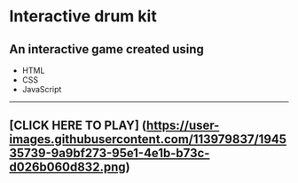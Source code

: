 # Interactive drum kit

## An interactive game created using

- HTML
- CSS
- JavaScript

---

[CLICK HERE TO PLAY] (https://user-images.githubusercontent.com/113979837/194535739-9a9bf273-95e1-4e1b-b73c-d026b060d832.png)
---
